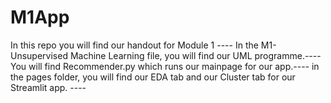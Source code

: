 # M1App
In this repo you will find our handout for Module 1 ----
In the M1-Unsupervised Machine Learning file, you will find our UML programme.----
You will find Recommender.py which runs our mainpage for our app.----
in the pages folder, you will find our EDA tab and our Cluster tab for our Streamlit app. ----


